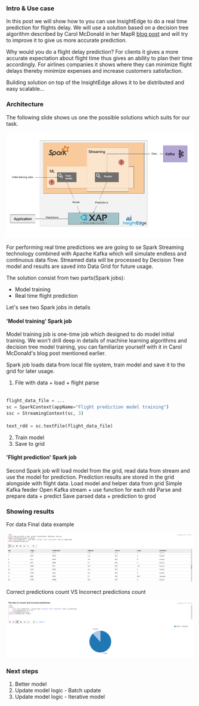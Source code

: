 
### Intro & Use case
In this post we will show how to you can use InsightEdge to do a real time prediction for flights delay. We will use a solution based on a decision tree algorithm described by Carol McDonald in her MapR [blog post](https://www.mapr.com/blog/apache-spark-machine-learning-tutorial) and will try to improve it to give us more accurate prediction.
 
Why would you do a flight delay prediction? For clients it gives a more accurate expectation about flight time thus gives an ability to plan their time accordingly. For airlines companies it shows where they can minimize flight delays thereby minimize expenses and increase customers satisfaction.  

Building solution on top of the InsightEdge allows it to be distributed and easy scalable...

### Architecture

The following slide shows us one the possible solutions which suits for our task.

![Architecture](img/architecture.png)

For performing real time predictions we are going to se Spark Streaming technology combined with Apache Kafka which will simulate endless and continuous data flow. Streamed data will be processed by Decision Tree model and results are saved into Data Grid for future usage.

The solution consist from two parts(Spark jobs):
- Model training
- Real time flight prediction

Let's see two Spark jobs in details

#### 'Model training' Spark job

Model training job is one-time job which designed to do model initial training. We won't drill deep in details of machine learning algorithms and decision tree model training, you can familiarize yourself with it in Carol McDonald's blog post mentioned earlier.

Spark job loads data from local file system, train model and save it to the grid for later usage.

1. File with data + load + flight parse
```python

flight_data_file = ...
sc = SparkContext(appName="Flight prediction model training")
ssc = StreamingContext(sc, 3)

text_rdd = sc.textFile(flight_data_file)

```

2. Train model
3. Save to grid

#### 'Flight prediction' Spark job
Second Spark job will load model from the grid, read data from stream and use the model for prediction. Prediction results are stored in the grid alongside with flight data.
Load model and helper data from grid
Simple Kafka feeder
Open Kafka stream + use function for each rdd
Parse and prepare data  + predict
Save parsed data + prediction to grod


### Showing results

For data
Final data example

![Data example](img/final_data_example.png)

Correct predictions count VS Incorrect predictions count

![Prediction ratio](img/ratio_predictions.png)

### Next steps

1. Better model
2. Update model logic - Batch update
3. Update model logic - Iterative model
